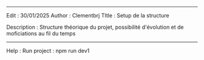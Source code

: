 ---------------------
Edit : 30/01/2025
Author : Clementbrj
TItle : Setup de la structure 

Description : 
Structure théorique du projet, possibilité d'évolution et de moficiations au fil du temps

---------------------
Help : 
Run project : npm run dev1